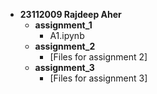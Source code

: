 
- **23112009 Rajdeep Aher**
  - **assignment_1**
    - A1.ipynb
  - **assignment_2**
    - [Files for assignment 2]
  - **assignment_3**
    - [Files for assignment 3]
